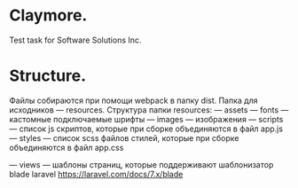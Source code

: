 # Claymore. 

Test task for Software Solutions Inc.

# Structure. 

Файлы собираются при помощи webpack в папку dist. Папка для исходников — resources.
Структура папки resources:
 — assets
  — fonts — кастомные подключаемые шрифты
  — images — изображения
  — scripts — список js скриптов, которые при сборке объединяются в файл app.js
  — styles — список scss файлов стилей, которые при сборке объединяются в файл app.css
 
 — views — шаблоны страниц, которые поддерживают шаблонизатор blade laravel https://laravel.com/docs/7.x/blade
